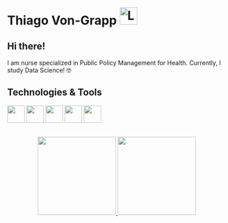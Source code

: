 <div>
  <h1 align="left">Thiago Von-Grapp
    <a href="https://www.linkedin.com/in/thiagovongrapp/">
    <img width="40px" src="https://cdn.jsdelivr.net/gh/devicons/devicon/icons/linkedin/linkedin-original.svg" alt="LinkedIn"/>
    </a>
  </h1>
</div>

## Hi there!

I am nurse specialized in Public Policy Management for Health. Currently, I study Data Science! 🤓

## Technologies & Tools

<div>
  <code><img width="40px" src="https://cdn.jsdelivr.net/gh/devicons/devicon/icons/python/python-original.svg"/></code>
  <code><img width="40px" src="https://cdn.jsdelivr.net/gh/devicons/devicon/icons/jupyter/jupyter-original.svg"/></code>
  <code><img width="40px" src="https://cdn.jsdelivr.net/gh/devicons/devicon/icons/postgresql/postgresql-original.svg"/></code>
  <code><img width="40px" src="https://cdn.jsdelivr.net/gh/devicons/devicon/icons/git/git-original.svg"/></code>
  <code><img width="40px" src="https://cdn.jsdelivr.net/gh/devicons/devicon/icons/ubuntu/ubuntu-plain.svg" /></code>
</div>

##

<div>
  <p align="center">
    <a href="https://github.com/thiagovongrapp">
      <img height="180em" src="https://github-readme-stats.vercel.app/api/top-langs/?username=thiagovongrapp&layout=compact&langs_count=7&theme=github_dark"/>
       <img height="180em" src="https://github-readme-stats.vercel.app/api?username=thiagovongrapp&show_icons=true&theme=github_dark&include_all_commits=true&count_private=true"/>
  </p>
</div>
